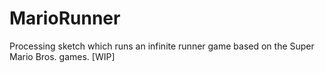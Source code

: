 # MarioRunner
Processing sketch which runs an infinite runner game based on the Super Mario Bros. games.
[WIP]
